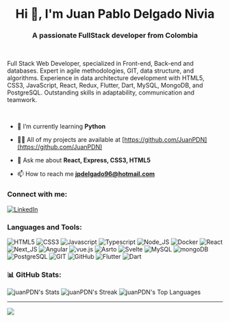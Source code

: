 <h1 align="center">Hi 👋, I'm Juan Pablo Delgado Nivia</h1>
<h3 align="center">A passionate FullStack developer from Colombia</h3></br>

<p>Full Stack Web Developer, specialized in Front-end, Back-end and databases. Expert in agile methodologies, GIT, data structure, and algorithms. Experience in data architecture development with HTML5, CSS3, JavaScript, React, Redux, Flutter, Dart, MySQL, MongoDB, and PostgreSQL. Outstanding skills in adaptability, communication and teamwork.</p></br>

- 🌱 I’m currently learning **Python**

- 👨‍💻 All of my projects are available at [https://github.com/JuanPDN](https://github.com/JuanPDN)

- 💬 Ask me about **React, Express, CSS3, HTML5**

- 📫 How to reach me **jpdelgado96@hotmail.com**

<h3 align="left">Connect with me:</h3>
<p align="left">

[![LinkedIn](https://img.shields.io/badge/LinkedIn-blue?logo=LinkedIn)](https://www.linkedin.com/in/juan-pdn/)

</p>

<h3 align="left">Languages and Tools:</h3>
<p align="left"> 

  ![HTML5](https://img.shields.io/badge/HTML5-orange?logo=html5)
  ![CSS3](https://img.shields.io/badge/CSS3-blue?logo=css3)
  ![Javascript](https://img.shields.io/badge/Javascript-yellow?logo=javascript)
  ![Typescript](https://img.shields.io/badge/Typescript-darkblue?logo=typescript)
  ![Node_JS](https://img.shields.io/badge/Node_JS-gray?logo=nodedotjs)
  ![Docker](https://img.shields.io/badge/Docker-blue?logo=docker)
  ![React](https://img.shields.io/badge/React-blue?logo=react)
  ![Next_JS](https://img.shields.io/badge/Next_JS-black?logo=nextdotjs)
  ![Angular](https://img.shields.io/badge/Angular-red?logo=angular)
  ![vue.js](https://img.shields.io/badge/vue.js-gray?logo=vuedotjs)
  ![Asrto](https://img.shields.io/badge/Asrto-black?logo=astro)
  ![Svelte](https://img.shields.io/badge/Svelte-orange?logo=svelte)
  ![MySQL](https://img.shields.io/badge/MySQL-silver?logo=mysql)
  ![mongoDB](https://img.shields.io/badge/mongoDB-silver?logo=mongodb)
  ![PostgreSQL](https://img.shields.io/badge/PostgreSQL-silver?logo=PostgreSQL)
  ![GIT](https://img.shields.io/badge/GIT-black?logo=git)
  ![GitHub](https://img.shields.io/badge/GitHub-black?logo=GitHub)
  ![Flutter](https://img.shields.io/badge/Flutter-blue?logo=flutter)
  ![Dart](https://img.shields.io/badge/Dart-darkblue?logo=dart)

</p>

<h3>📊 GitHub Stats:</h3>


![juanPDN's Stats](https://github-readme-stats.vercel.app/api?username=juanPDN&theme=material-palenight&show_icons=true&hide_border=true&count_private=true)
![juanPDN's Streak](https://github-readme-streak-stats.herokuapp.com/?user=juanPDN&theme=material-palenight&hide_border=true)
![juanPDN's Top Languages](https://github-readme-stats.vercel.app/api/top-langs/?username=juanPDN&theme=material-palenight&show_icons=true&hide_border=true&layout=compact)

---
[![](https://visitcount.itsvg.in/api?id=juanPDNt&icon=2&color=12)](https://visitcount.itsvg.in)
